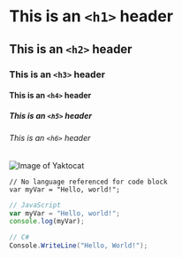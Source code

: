 # This is an `<h1>` header

## This is an `<h2>` header

### This is an `<h3>` header

#### This is an `<h4>` header

##### This is an `<h5>` header

###### This is an `<h6>` header

![Image of Yaktocat](https://octodex.github.com/images/yaktocat.png)

```
// No language referenced for code block
var myVar = "Hello, world!";
```

``` javascript
// JavaScript
var myVar = "Hello, world!";
console.log(myVar);
```

``` c#
// C#
Console.WriteLine("Hello, World!");
```
